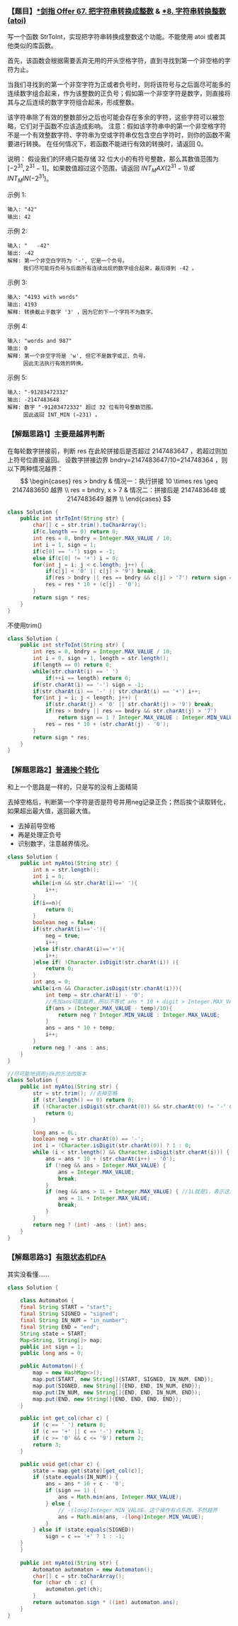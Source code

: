### 【题目】[*剑指 Offer 67. 把字符串转换成整数](https://leetcode-cn.com/problems/ba-zi-fu-chuan-zhuan-huan-cheng-zheng-shu-lcof/) & [*8. 字符串转换整数 (atoi)](https://leetcode-cn.com/problems/string-to-integer-atoi/)
写一个函数 StrToInt，实现把字符串转换成整数这个功能。不能使用 atoi 或者其他类似的库函数。

首先，该函数会根据需要丢弃无用的开头空格字符，直到寻找到第一个非空格的字符为止。

当我们寻找到的第一个非空字符为正或者负号时，则将该符号与之后面尽可能多的连续数字组合起来，作为该整数的正负号；假如第一个非空字符是数字，则直接将其与之后连续的数字字符组合起来，形成整数。

该字符串除了有效的整数部分之后也可能会存在多余的字符，这些字符可以被忽略，它们对于函数不应该造成影响。
注意：假如该字符串中的第一个非空格字符不是一个有效整数字符、字符串为空或字符串仅包含空白字符时，则你的函数不需要进行转换。
在任何情况下，若函数不能进行有效的转换时，请返回 0。

说明：
假设我们的环境只能存储 32 位大小的有符号整数，那么其数值范围为 $[−2^31,  2^31 − 1]$。如果数值超过这个范围，请返回  $INT_MAX (2^31 − 1) 或 INT_MIN (−2^31)$。

示例 1:

	输入: "42"
	输出: 42
示例 2:

	输入: "   -42"
	输出: -42
	解释: 第一个非空白字符为 '-', 它是一个负号。
	     我们尽可能将负号与后面所有连续出现的数字组合起来，最后得到 -42 。
示例 3:

	输入: "4193 with words"
	输出: 4193
	解释: 转换截止于数字 '3' ，因为它的下一个字符不为数字。
示例 4:

	输入: "words and 987"
	输出: 0
	解释: 第一个非空字符是 'w', 但它不是数字或正、负号。
	     因此无法执行有效的转换。
示例 5:

	输入: "-91283472332"
	输出: -2147483648
	解释: 数字 "-91283472332" 超过 32 位有符号整数范围。 
	     因此返回 INT_MIN (−231) 。

### 【解题思路1】主要是越界判断
在每轮数字拼接前，判断 res 在此轮拼接后是否超过 2147483647 ，若超过则加上符号位直接返回。
设数字拼接边界 bndry=2147483647/10=214748364 ，则以下两种情况越界：
$$
\begin{cases}
res > bndry & 情况一：执行拼接 10 \times res \geq 2147483650 越界 \\
res = bndry, x > 7 & 情况二：拼接后是 2147483648 或 2147483649 越界 \\ 
\end{cases}
$$

```java
class Solution {
    public int strToInt(String str) {
        char[] c = str.trim().toCharArray();
        if(c.length == 0) return 0;
        int res = 0, bndry = Integer.MAX_VALUE / 10;
        int i = 1, sign = 1;
        if(c[0] == '-') sign = -1;
        else if(c[0] != '+') i = 0;
        for(int j = i; j < c.length; j++) {
            if(c[j] < '0' || c[j] > '9') break;
            if(res > bndry || res == bndry && c[j] > '7') return sign == 1 ? Integer.MAX_VALUE : Integer.MIN_VALUE;
            res = res * 10 + (c[j] - '0');
        }
        return sign * res;
    }
}
```

不使用trim()
```java
class Solution {
    public int strToInt(String str) {
        int res = 0, bndry = Integer.MAX_VALUE / 10;
        int i = 0, sign = 1, length = str.length();
        if(length == 0) return 0;
        while(str.charAt(i) == ' ')
            if(++i == length) return 0;
        if(str.charAt(i) == '-') sign = -1;
        if(str.charAt(i) == '-' || str.charAt(i) == '+') i++;
        for(int j = i; j < length; j++) {
            if(str.charAt(j) < '0' || str.charAt(j) > '9') break;
            if(res > bndry || res == bndry && str.charAt(j) > '7')
                return sign == 1 ? Integer.MAX_VALUE : Integer.MIN_VALUE;
            res = res * 10 + (str.charAt(j) - '0');
        }
        return sign * res;
    }
}
```


### 【解题思路2】[普通挨个转化](https://leetcode-cn.com/problems/string-to-integer-atoi/solution/java-zi-fu-chuan-zhuan-zheng-shu-hao-dong-by-sweet/)
和上一个思路是一样的，只是写的没有上面精简

去掉空格后，判断第一个字符是否是符号并用neg记录正负；然后挨个读取转化，如果超出最大值，返回最大值。
- 去掉前导空格
- 再是处理正负号
- 识别数字，注意越界情况。

```java
class Solution {
    public int myAtoi(String str) {
        int n = str.length();
        int i = 0;
        while(i<n && str.charAt(i)==' '){
            i++;
        }
        if(i==n){
            return 0;
        }
        boolean neg = false;
        if(str.charAt(i)=='-'){
            neg = true;
            i++;
        }else if(str.charAt(i)=='+'){
            i++;
        }else if( !Character.isDigit(str.charAt(i)) ){
            return 0;
        }
        int ans = 0;
        while(i<n && Character.isDigit(str.charAt(i))){
            int temp = str.charAt(i) - '0';
            //先加ans可能越界，所以不等式 ans * 10 + digit > Integer.MAX_VALUE 调换一下顺序
            if(ans > (Integer.MAX_VALUE - temp)/10){
                return neg ? Integer.MIN_VALUE : Integer.MAX_VALUE;
            }
            ans = ans * 10 + temp;
            i++;
        }
        return neg ? -ans : ans;
    }
}
```

```java
//尽可能地调用jdk的方法的版本
class Solution {
    public int myAtoi(String str) {
        str = str.trim(); //去掉空格
        if (str.length() == 0) return 0;
        if (!Character.isDigit(str.charAt(0)) && str.charAt(0) != '-' && str.charAt(0) != '+'){
            return 0;
        }

        long ans = 0L;
        boolean neg = str.charAt(0) == '-';
        int i = !Character.isDigit(str.charAt(0)) ? 1 : 0;
        while (i < str.length() && Character.isDigit(str.charAt(i))) {
            ans = ans * 10 + (str.charAt(i++) - '0');
            if (!neg && ans > Integer.MAX_VALUE) {
                ans = Integer.MAX_VALUE;
                break;
            }
            if (neg && ans > 1L + Integer.MAX_VALUE) { //1L就是1，表示这是Long类型的
                ans = 1L + Integer.MAX_VALUE;
                break;
            }
        }
        return neg ? (int) -ans : (int) ans;
    }
}
```
### 【解题思路3】[有限状态机DFA](https://leetcode-cn.com/problems/string-to-integer-atoi/solution/zi-fu-chuan-zhuan-huan-zheng-shu-atoi-by-leetcode-/)
其实没看懂……
```java
class Solution {
    
    class Automaton {
    final String START = "start";
    final String SIGNED = "signed";
    final String IN_NUM = "in_number";
    final String END = "end";
    String state = START;
    Map<String, String[]> map;
    public int sign = 1;
    public long ans = 0;

    public Automaton() {
        map = new HashMap<>();
        map.put(START, new String[]{START, SIGNED, IN_NUM, END});
        map.put(SIGNED, new String[]{END, END, IN_NUM, END});
        map.put(IN_NUM, new String[]{END, END, IN_NUM, END});
        map.put(END, new String[]{END, END, END, END});
    }

    public int get_col(char c) {
        if (c == ' ') return 0;
        if (c == '+' || c == '-') return 1;
        if (c >= '0' && c <= '9') return 2;
        return 3;
    }

    public void get(char c) {
        state = map.get(state)[get_col(c)];
        if (state.equals(IN_NUM)) {
            ans = ans * 10 + c - '0';
            if (sign == 1) {
                ans = Math.min(ans, Integer.MAX_VALUE);
            } else {
                // -(long)Integer.MIN_VALUE，这个操作有点东西，不然越界
                ans = Math.min(ans, -(long)Integer.MIN_VALUE);
            }
        } else if (state.equals(SIGNED))
            sign = c == '+' ? 1 : -1;
    }
    }
    
    public int myAtoi(String str) {
        Automaton automaton = new Automaton();
        char[] c = str.toCharArray();
        for (char ch : c) {
            automaton.get(ch);
        }
        return automaton.sign * ((int) automaton.ans);
    }
}
```
